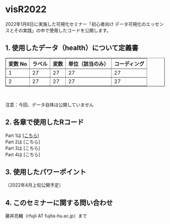 # visR2022
2022年1月8日に実施した可視化セミナー「初心者向け データ可視化のエッセンスとその実践」の中で使用したコードを公開します。

## 1. 使用したデータ（health）について定義書

 <table border="1">
    <tr>
      <th>変数 No</th>
      <th>ラベル</th>
      <th>変数</th>
      <th>単位（該当のみ）</th>
      <th>コーディング</th>
    </tr>
    <tr>
      <td>1</td>
      <td>27</td>
      <td>27</td>
      <td>27</td>
      <td>27</td>
    </tr>
    <tr>
      <td>2</td>
      <td>27</td>
      <td>27</td>
      <td>27</td>
      <td>27</td>
    </tr>
  </table>

<br>

注意：今回、データ自体は公開していません<br>

## 2. 各章で使用したRコード
Part 1は [<a href="https://github.com/fujichaaan/visR2022/blob/main/Part1_github.R">こちら</a>] <br>
Part 2は [こちら] <br>
Part 3は [こちら] <br>
Part 4は [こちら] <br>

## 3. 使用したパワーポイント
（2022年4月上旬公開予定） <br>

## 4. このセミナーに関する問い合わせ
藤井亮輔（rfujii AT fujita-hu.ac.jp）まで
